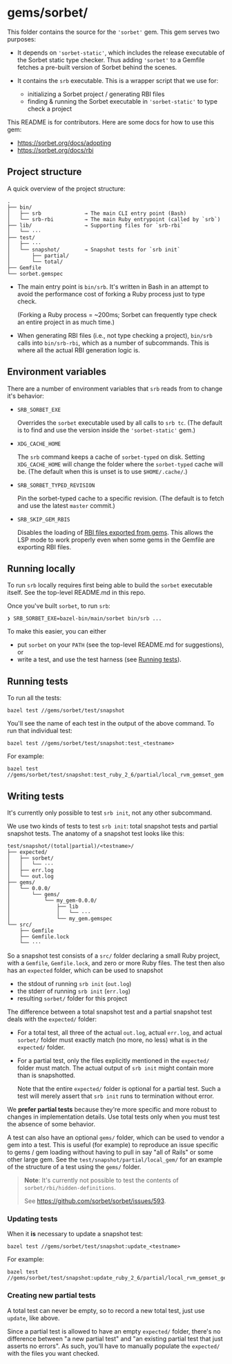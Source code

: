 # gems/sorbet/

This folder contains the source for the `'sorbet'` gem. This gem serves two
purposes:

- It depends on `'sorbet-static'`, which includes the release executable of the
  Sorbet static type checker. Thus adding `'sorbet'` to a Gemfile fetches a
  pre-built version of Sorbet behind the scenes.

- It contains the `srb` executable. This is a wrapper script that we use for:

  - initializing a Sorbet project / generating RBI files
  - finding & running the Sorbet executable in `'sorbet-static'` to type check a
    project

This README is for contributors. Here are some docs for how to use this gem:

- <https://sorbet.org/docs/adopting>
- <https://sorbet.org/docs/rbi>


## Project structure

A quick overview of the project structure:

```
.
├── bin/
│   ├── srb              → The main CLI entry point (Bash)
│   └── srb-rbi          → The main Ruby entrypoint (called by `srb`)
├── lib/                 → Supporting files for `srb-rbi`
│   └── ···
├── test/
│   ├── ···
│   └── snapshot/        → Snapshot tests for `srb init`
│       ├── partial/
│       └── total/
├── Gemfile
└── sorbet.gemspec
```

- The main entry point is `bin/srb`. It's written in Bash in an attempt to avoid
  the performance cost of forking a Ruby process just to type check.

  (Forking a Ruby process = ~200ms; Sorbet can frequently type check an entire
  project in as much time.)

- When generating RBI files (i.e., not type checking a project), `bin/srb` calls
  into `bin/srb-rbi`, which as a number of subcommands. This is where all the
  actual RBI generation logic is.


## Environment variables

There are a number of environment variables that `srb` reads from to change it's
behavior:

- `SRB_SORBET_EXE`

  Overrides the `sorbet` executable used by all calls to `srb tc`.
  (The default is to find and use the version inside the `'sorbet-static'` gem.)

- `XDG_CACHE_HOME`

  The `srb` command keeps a cache of `sorbet-typed` on disk. Setting
  `XDG_CACHE_HOME` will change the folder where the `sorbet-typed` cache will
  be. (The default when this is unset is to use `$HOME/.cache/`.)

- `SRB_SORBET_TYPED_REVISION`

  Pin the sorbet-typed cache to a specific revision. (The default is to fetch
  and use the latest `master` commit.)

- `SRB_SKIP_GEM_RBIS`

  Disables the loading of
  [RBI files exported from gems](https://sorbet.org/docs/rbi#rbis-within-gems).
  This allows the LSP mode to work properly even when some gems in the Gemfile
  are exporting RBI files.

## Running locally

To run `srb` locally requires first being able to build the `sorbet` executable
itself. See the top-level README.md in this repo.

Once you've built `sorbet`, to run `srb`:

```
❯ SRB_SORBET_EXE=bazel-bin/main/sorbet bin/srb ...
```

To make this easier, you can either

- put `sorbet` on your `PATH` (see the top-level README.md for suggestions), or
- write a test, and use the test harness (see [Running tests](#running-tests)).


## Running tests

To run all the tests:

```
bazel test //gems/sorbet/test/snapshot
```

You'll see the name of each test in the output of the above command. To run that individual test:

```
bazel test //gems/sorbet/test/snapshot:test_<testname>
```

For example:

```
bazel test //gems/sorbet/test/snapshot:test_ruby_2_6/partial/local_rvm_gemset_gem
```

## Writing tests

It's currently only possible to test `srb init`, not any other subcommand.

We use two kinds of tests to test `srb init`: total snapshot tests and partial
snapshot tests. The anatomy of a snapshot test looks like this:

```
test/snapshot/(total|partial)/<testname>/
├── expected/
│   ├── sorbet/
│   │   └── ···
│   ├── err.log
│   └── out.log
├── gems/
│   └── 0.0.0/
│       └── gems/
│           └── my_gem-0.0.0/
│               ├── lib
│               │   └── ···
│               └── my_gem.gemspec
└── src/
    ├── Gemfile
    ├── Gemfile.lock
    └── ···
```

So a snapshot test consists of a `src/` folder declaring a small Ruby project,
with a `Gemfile`, `Gemfile.lock`, and zero or more Ruby files. The test then
also has an `expected` folder, which can be used to snapshot

- the stdout of running `srb init` (`out.log`)
- the stderr of running `srb init` (`err.log`)
- resulting `sorbet/` folder for this project

The difference between a total snapshot test and a partial snapshot test deals
with the `expected/` folder:

- For a total test, all three of the actual `out.log`, actual `err.log`, and
  actual `sorbet/` folder must exactly match (no more, no less) what is in the
  `expected/` folder.

- For a partial test, only the files explicitly mentioned in the `expected/`
  folder must match. The actual output of `srb init` might contain more than is
  snapshotted.

  Note that the entire `expected/` folder is optional for a partial test. Such a
  test will merely assert that `srb init` runs to termination without error.

We **prefer partial tests** because they're more specific and more robust to
changes in implementation details. Use total tests only when you must test the
absence of some behavior.

A test can also have an optional `gems/` folder, which can be used to vendor a
gem into a test. This is useful (for example) to reproduce an issue specific to
gems / gem loading without having to pull in say "all of Rails" or some other
large gem. See the `test/snapshot/partial/local_gem/` for an example of the structure
of a test using the `gems/` folder.

> **Note**: It's currently not possible to test the contents of
> `sorbet/rbi/hidden-definitions`.
>
> See <https://github.com/sorbet/sorbet/issues/593>.

### Updating tests

When it **is** necessary to update a snapshot test:

```
bazel test //gems/sorbet/test/snapshot:update_<testname>
```

For example:

```
bazel test //gems/sorbet/test/snapshot:update_ruby_2_6/partial/local_rvm_gemset_gem
```

### Creating new partial tests

A total test can never be empty, so to record a new total test, just use
`update`, like above.

Since a partial test is allowed to have an empty `expected/` folder, there's no
difference between "a new partial test" and "an existing partial test that just
asserts no errors". As such, you'll have to manually populate the `expected/`
with the files you want checked.
